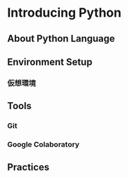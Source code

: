 # Introducing Python

## About Python Language

## Environment Setup

### 仮想環境

## Tools

### Git

### Google Colaboratory

## Practices
